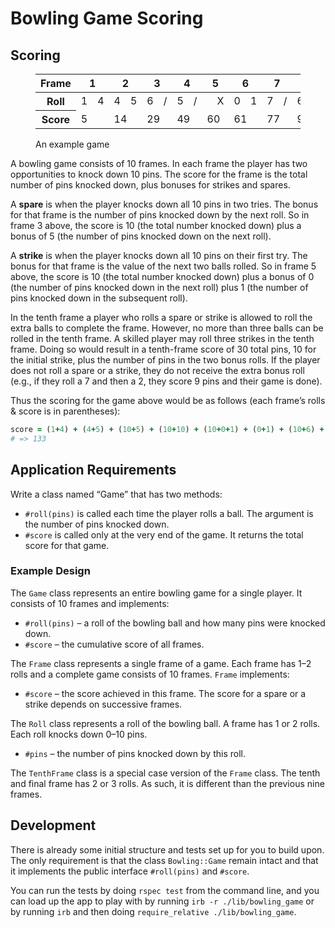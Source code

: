# Bowling Game Scoring

## Scoring

<figure>
<table>
  <thead>
    <tr>
      <th>Frame</th>
      <th colspan="2">1</th>
      <th colspan="2">2</th>
      <th colspan="2">3</th>
      <th colspan="2">4</th>
      <th colspan="2">5</th>
      <th colspan="2">6</th>
      <th colspan="2">7</th>
      <th colspan="2">8</th>
      <th colspan="2">9</th>
      <th colspan="3">10</th>
    </tr>
  </thead>
  <tbody>
    <tr>
      <th>Roll</th>
      <td>1</td>
      <td>4</td>
      <td>4</td>
      <td>5</td>
      <td>6</td>
      <td>/</td>
      <td>5</td>
      <td>/</td>
      <td></td>
      <td>X</td>
      <td>0</td>
      <td>1</td>
      <td>7</td>
      <td>/</td>
      <td>6</td>
      <td>/</td>
      <td></td>
      <td>X</td>
      <td>2</td>
      <td>/</td>
      <td>6</td>
    </tr>
    <tr>
      <th>Score</th>
      <td colspan="2">5</td>
      <td colspan="2">14</td>
      <td colspan="2">29</td>
      <td colspan="2">49</td>
      <td colspan="2">60</td>
      <td colspan="2">61</td>
      <td colspan="2">77</td>
      <td colspan="2">97</td>
      <td colspan="2">117</td>
      <td colspan="3">133</td>
    </tr>
  </tbody>
</table>
<figcaption>An example game</figcaption>
</figure>

A bowling game consists of 10 frames. In each frame the player has two
opportunities to knock down 10 pins. The score for the frame is the total
number of pins knocked down, plus bonuses for strikes and spares.

A **spare** is when the player knocks down all 10 pins in two tries. The bonus
for that frame is the number of pins knocked down by the next roll. So in frame
3 above, the score is 10 (the total number knocked down) plus a bonus of 5 (the
number of pins knocked down on the next roll).

A **strike** is when the player knocks down all 10 pins on their first try. The
bonus for that frame is the value of the next two balls rolled. So in frame 5
above, the score is 10 (the total number knocked down) plus a bonus of 0 (the
number of pins knocked down in the next roll) plus 1 (the number of pins
knocked down in the subsequent roll).

In the tenth frame a player who rolls a spare or strike is allowed to roll the
extra balls to complete the frame. However, no more than three balls can be
rolled in the tenth frame. A skilled player may roll three strikes in the tenth
frame. Doing so would result in a tenth-frame score of 30 total pins, 10 for the
initial strike, plus the number of pins in the two bonus rolls. If the player
does not roll a spare or a strike, they do not receive the extra bonus roll
(e.g., if they roll a 7 and then a 2, they score 9 pins and their game is done).

Thus the scoring for the game above would be as follows (each frame’s rolls &
score is in parentheses):

```ruby
score = (1+4) + (4+5) + (10+5) + (10+10) + (10+0+1) + (0+1) + (10+6) + (10+10) + (10+2+8) + (10+6)
# => 133
```

## Application Requirements

Write a class named “Game” that has two methods:

- `#roll(pins)` is called each time the player rolls a ball. The argument is
  the number of pins knocked down.
- `#score` is called only at the very end of the game. It returns the total
  score for that game.

### Example Design

The `Game` class represents an entire bowling game for a single player. It
consists of 10 frames and implements:

- `#roll(pins)` – a roll of the bowling ball and how many pins were knocked
  down.
- `#score` – the cumulative score of all frames.

The `Frame` class represents a single frame of a game. Each frame has 1–2 rolls
and a complete game consists of 10 frames. `Frame` implements:

- `#score` – the score achieved in this frame. The score for a spare or a
  strike depends on successive frames.

The `Roll` class represents a roll of the bowling ball. A frame has 1 or 2
rolls. Each roll knocks down 0–10 pins.

- `#pins` – the number of pins knocked down by this roll.

The `TenthFrame` class is a special case version of the `Frame` class. The
tenth and final frame has 2 or 3 rolls. As such, it is different than the
previous nine frames.

## Development

There is already some initial structure and tests set up for you to build upon.
The only requirement is that the class `Bowling::Game` remain intact and that
it implements the public interface `#roll(pins)` and `#score`.

You can run the tests by doing `rspec test` from the command line, and you can
load up the app to play with by running `irb -r ./lib/bowling_game` or by
running `irb` and then doing `require_relative ./lib/bowling_game`.
